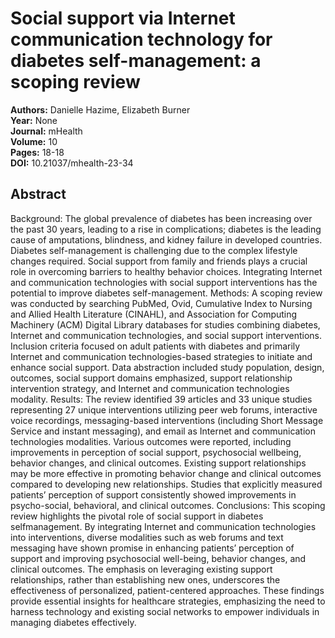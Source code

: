 # Social support via Internet communication technology for diabetes self-management: a scoping review

**Authors:** Danielle Hazime, Elizabeth Burner  
**Year:** None  
**Journal:** mHealth  
**Volume:** 10  
**Pages:** 18-18  
**DOI:** 10.21037/mhealth-23-34  

## Abstract
Background: The global prevalence of diabetes has been increasing over the past 30 years, leading to a rise in complications; diabetes is the leading cause of amputations, blindness, and kidney failure in developed countries. Diabetes self-management is challenging due to the complex lifestyle changes required. Social support from family and friends plays a crucial role in overcoming barriers to healthy behavior choices. Integrating Internet and communication technologies with social support interventions has the potential to improve diabetes self-management.
Methods: A scoping review was conducted by searching PubMed, Ovid, Cumulative Index to Nursing and Allied Health Literature (CINAHL), and Association for Computing Machinery (ACM) Digital Library databases for studies combining diabetes, Internet and communication technologies, and social support interventions. Inclusion criteria focused on adult patients with diabetes and primarily Internet and communication technologies-based strategies to initiate and enhance social support. Data abstraction included study population, design, outcomes, social support domains emphasized, support relationship intervention strategy, and Internet and communication technologies modality.
Results: The review identified 39 articles and 33 unique studies representing 27 unique interventions utilizing peer web forums, interactive voice recordings, messaging-based interventions (including Short Message Service and instant messaging), and email as Internet and communication technologies modalities. Various outcomes were reported, including improvements in perception of social support, psychosocial wellbeing, behavior changes, and clinical outcomes. Existing support relationships may be more effective in promoting behavior change and clinical outcomes compared to developing new relationships. Studies that explicitly measured patients’ perception of support consistently showed improvements in psycho-social, behavioral, and clinical outcomes.
Conclusions: This scoping review highlights the pivotal role of social support in diabetes selfmanagement. By integrating Internet and communication technologies into interventions, diverse modalities such as web forums and text messaging have shown promise in enhancing patients’ perception of support and improving psychosocial well-being, behavior changes, and clinical outcomes. The emphasis on leveraging existing support relationships, rather than establishing new ones, underscores the effectiveness of personalized, patient-centered approaches. These findings provide essential insights for healthcare strategies, emphasizing the need to harness technology and existing social networks to empower individuals in managing diabetes effectively.

